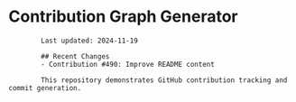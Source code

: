 # Contribution Graph Generator
            
            Last updated: 2024-11-19
            
            ## Recent Changes
            - Contribution #490: Improve README content
            
            This repository demonstrates GitHub contribution tracking and commit generation.
        